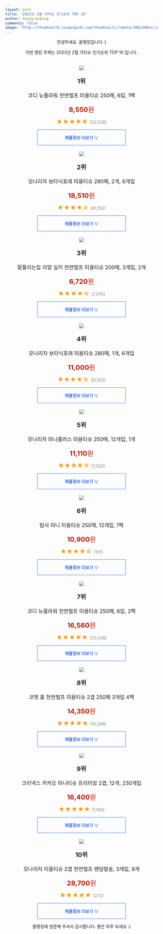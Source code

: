 ```yaml
--- 
layout: post 
title: "2022년 2월 각티슈 인기순위 TOP 10" 
author: honeyranking 
comments: false 
image: "http://thumbnail8.coupangcdn.com/thumbnails/remote/300x300ex/image/retail/images/33753813631556-5a7491c1-5c6d-48cd-8d9d-6626f0eb5f06.jpg" 
--- 
```

<p style="text-align: center;">안녕하세요. 꿀랭킹입니다 :)</p> <p style="text-align: center;">이번 랭킹 주제는 2022년 2월 각티슈 인기순위 TOP 10 입니다.</p><center><img src="http://thumbnail8.coupangcdn.com/thumbnails/remote/300x300ex/image/retail/images/33753813631556-5a7491c1-5c6d-48cd-8d9d-6626f0eb5f06.jpg" style="margin-top:20px" /></center> <p style="text-align: center; font-size: 20px"><b>1위</b></p> <p style="text-align: center; font-size: 17px">코디 뉴플라워 천연펄프 미용티슈 250매, 6입, 1팩</p> <p style="text-align: center;"><span style="color: #b61800; font-size: 22px;"><b>8,550</b>원</span></p> <p style="text-align: center;"><span style="color: #ff9600; font-size: 20px;">★★★★★ </span><span style="color: #878787;">(33,036)</span></p> <center><a href="https://link.coupang.com/a/jy9Ez"> <div style="font-size: 14px; display: inline-block; padding: 15px 90px; color: #346aff; border-radius: 2px; border: 1px solid #346aff; cursor: pointer;"><b>제품정보 더보기 &or;</b></div> </a></center><center><img src="http://thumbnail6.coupangcdn.com/thumbnails/remote/300x300ex/image/product/image/vendoritem/2019/07/19/3012888535/ee01c0d8-e1a2-4d89-8a71-7c8ad9ff32bb.jpg" style="margin-top:20px" /></center> <p style="text-align: center; font-size: 20px"><b>2위</b></p> <p style="text-align: center; font-size: 17px">모나리자 보타닉포레 미용티슈 280매, 2개, 6개입</p> <p style="text-align: center;"><span style="color: #b61800; font-size: 22px;"><b>18,510</b>원</span></p> <p style="text-align: center;"><span style="color: #ff9600; font-size: 20px;">★★★★☆ </span><span style="color: #878787;">(61,152)</span></p> <center><a href="https://link.coupang.com/a/jy9EA"> <div style="font-size: 14px; display: inline-block; padding: 15px 90px; color: #346aff; border-radius: 2px; border: 1px solid #346aff; cursor: pointer;"><b>제품정보 더보기 &or;</b></div> </a></center><center><img src="http://thumbnail6.coupangcdn.com/thumbnails/remote/300x300ex/image/retail/images/7158613570629621-69e27f25-c53e-489d-9ef5-49bb6ca3d5b4.jpg" style="margin-top:20px" /></center> <p style="text-align: center; font-size: 20px"><b>3위</b></p> <p style="text-align: center; font-size: 17px">잘풀리는집 리얼 실키 천연펄프 미용티슈 200매, 3개입, 2개</p> <p style="text-align: center;"><span style="color: #b61800; font-size: 22px;"><b>6,720</b>원</span></p> <p style="text-align: center;"><span style="color: #ff9600; font-size: 20px;">★★★★☆ </span><span style="color: #878787;">(7,470)</span></p> <center><a href="https://link.coupang.com/a/jy9EB"> <div style="font-size: 14px; display: inline-block; padding: 15px 90px; color: #346aff; border-radius: 2px; border: 1px solid #346aff; cursor: pointer;"><b>제품정보 더보기 &or;</b></div> </a></center><center><img src="http://thumbnail9.coupangcdn.com/thumbnails/remote/300x300ex/image/retail/images/15823493239078-f71aa9f7-eff0-4e65-bd99-ed88d5daa035.jpg" style="margin-top:20px" /></center> <p style="text-align: center; font-size: 20px"><b>4위</b></p> <p style="text-align: center; font-size: 17px">모나리자 보타닉포레 미용티슈 280매, 1개, 6개입</p> <p style="text-align: center;"><span style="color: #b61800; font-size: 22px;"><b>11,000</b>원</span></p> <p style="text-align: center;"><span style="color: #ff9600; font-size: 20px;">★★★★☆ </span><span style="color: #878787;">(61,152)</span></p> <center><a href="https://link.coupang.com/a/jy9EC"> <div style="font-size: 14px; display: inline-block; padding: 15px 90px; color: #346aff; border-radius: 2px; border: 1px solid #346aff; cursor: pointer;"><b>제품정보 더보기 &or;</b></div> </a></center><center><img src="http://thumbnail7.coupangcdn.com/thumbnails/remote/300x300ex/image/product/image/vendoritem/2019/07/30/3033895538/7b3f3c85-b2aa-4d8c-882f-f5439821dff5.jpg" style="margin-top:20px" /></center> <p style="text-align: center; font-size: 20px"><b>5위</b></p> <p style="text-align: center; font-size: 17px">모나리자 미니플러스 미용티슈 250매, 12개입, 1개</p> <p style="text-align: center;"><span style="color: #b61800; font-size: 22px;"><b>11,110</b>원</span></p> <p style="text-align: center;"><span style="color: #ff9600; font-size: 20px;">★★★★☆ </span><span style="color: #878787;">(7,522)</span></p> <center><a href="https://link.coupang.com/a/jy9EE"> <div style="font-size: 14px; display: inline-block; padding: 15px 90px; color: #346aff; border-radius: 2px; border: 1px solid #346aff; cursor: pointer;"><b>제품정보 더보기 &or;</b></div> </a></center><center><img src="http://thumbnail7.coupangcdn.com/thumbnails/remote/300x300ex/image/retail/images/13326471412509906-44665c62-93d9-4be6-8de5-5fa0ceb63e8d.jpg" style="margin-top:20px" /></center> <p style="text-align: center; font-size: 20px"><b>6위</b></p> <p style="text-align: center; font-size: 17px">탐사 미니 미용티슈 250매, 12개입, 1팩</p> <p style="text-align: center;"><span style="color: #b61800; font-size: 22px;"><b>10,900</b>원</span></p> <p style="text-align: center;"><span style="color: #ff9600; font-size: 20px;">★★★★☆ </span><span style="color: #878787;">(101)</span></p> <center><a href="https://link.coupang.com/a/jy9EF"> <div style="font-size: 14px; display: inline-block; padding: 15px 90px; color: #346aff; border-radius: 2px; border: 1px solid #346aff; cursor: pointer;"><b>제품정보 더보기 &or;</b></div> </a></center><center><img src="http://thumbnail7.coupangcdn.com/thumbnails/remote/300x300ex/image/product/image/vendoritem/2019/08/28/3028183021/fc787213-26d8-4ff7-a152-eae2202cdcaa.jpg" style="margin-top:20px" /></center> <p style="text-align: center; font-size: 20px"><b>7위</b></p> <p style="text-align: center; font-size: 17px">코디 뉴플라워 천연펄프 미용티슈 250매, 6입, 2팩</p> <p style="text-align: center;"><span style="color: #b61800; font-size: 22px;"><b>16,560</b>원</span></p> <p style="text-align: center;"><span style="color: #ff9600; font-size: 20px;">★★★★★ </span><span style="color: #878787;">(33,036)</span></p> <center><a href="https://link.coupang.com/a/jy9EG"> <div style="font-size: 14px; display: inline-block; padding: 15px 90px; color: #346aff; border-radius: 2px; border: 1px solid #346aff; cursor: pointer;"><b>제품정보 더보기 &or;</b></div> </a></center><center><img src="http://thumbnail7.coupangcdn.com/thumbnails/remote/300x300ex/image/product/image/vendoritem/2019/10/30/4402619187/ce2e1079-9953-4759-9cac-ed3b6520bbc8.jpg" style="margin-top:20px" /></center> <p style="text-align: center; font-size: 20px"><b>8위</b></p> <p style="text-align: center; font-size: 17px">코멧 홈 천연펄프 미용티슈 2겹 250매 3개입 4팩</p> <p style="text-align: center;"><span style="color: #b61800; font-size: 22px;"><b>14,350</b>원</span></p> <p style="text-align: center;"><span style="color: #ff9600; font-size: 20px;">★★★★★ </span><span style="color: #878787;">(10,288)</span></p> <center><a href="https://link.coupang.com/a/jy9EI"> <div style="font-size: 14px; display: inline-block; padding: 15px 90px; color: #346aff; border-radius: 2px; border: 1px solid #346aff; cursor: pointer;"><b>제품정보 더보기 &or;</b></div> </a></center><center><img src="http://thumbnail7.coupangcdn.com/thumbnails/remote/300x300ex/image/retail/images/665691277864756-2151e7a2-ecd6-4096-a6c1-cd63d1ef5971.jpg" style="margin-top:20px" /></center> <p style="text-align: center; font-size: 20px"><b>9위</b></p> <p style="text-align: center; font-size: 17px">크리넥스 카카오 미니티슈 프리미엄 2겹, 12개, 230개입</p> <p style="text-align: center;"><span style="color: #b61800; font-size: 22px;"><b>16,400</b>원</span></p> <p style="text-align: center;"><span style="color: #ff9600; font-size: 20px;">★★★★★ </span><span style="color: #878787;">(1,190)</span></p> <center><a href="https://link.coupang.com/a/jy9EJ"> <div style="font-size: 14px; display: inline-block; padding: 15px 90px; color: #346aff; border-radius: 2px; border: 1px solid #346aff; cursor: pointer;"><b>제품정보 더보기 &or;</b></div> </a></center><center><img src="http://thumbnail9.coupangcdn.com/thumbnails/remote/300x300ex/image/retail/images/2020/03/06/9/6/4e8a51c5-b30f-4bb5-848f-201ab9bf32e4.jpg" style="margin-top:20px" /></center> <p style="text-align: center; font-size: 20px"><b>10위</b></p> <p style="text-align: center; font-size: 17px">모나리자 미용티슈 2겹 천연펄프 랜덤발송, 3개입, 8개</p> <p style="text-align: center;"><span style="color: #b61800; font-size: 22px;"><b>28,700</b>원</span></p> <p style="text-align: center;"><span style="color: #ff9600; font-size: 20px;">★★★★★ </span><span style="color: #878787;">(272)</span></p> <center><a href="https://link.coupang.com/a/jy9EK"> <div style="font-size: 14px; display: inline-block; padding: 15px 90px; color: #346aff; border-radius: 2px; border: 1px solid #346aff; cursor: pointer;"><b>제품정보 더보기 &or;</b></div> </a></center> <p style="text-align: center;">꿀랭킹에 방문해 주셔서 감사합니다. 좋은 하루 되세요 :)</p>
